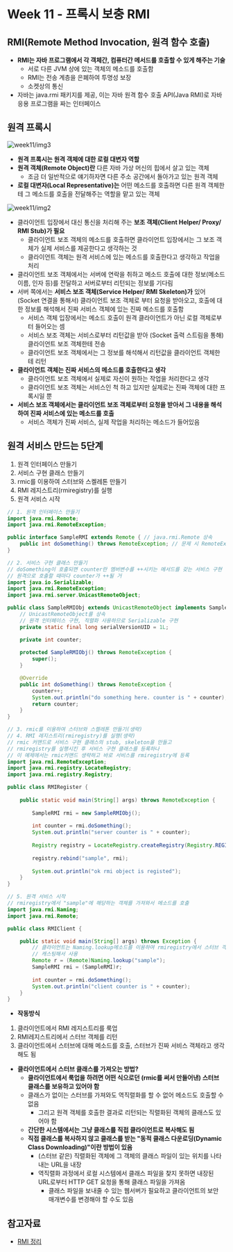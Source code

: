 # Week 11 - 프록시 보충 RMI

## RMI(Remote Method Invocation, 원격 함수 호출)

* **RMI는 자바 프로그램에서 각 객체간, 컴퓨터간 메서드를 호출할 수 있게 해주는 기술**
  * 서로 다른 JVM 상에 있는 객체의 메소드를 호출함
  * RMI는 전송 계층을 은폐하여 투명성 보장
  * 소켓상의 통신
* 자바는 java.rmi 패키지를 제공, 이는 자바 원격 함수 호출 API(Java RMI)로 자바 응용 프로그램을 짜는 인터페이스

## 원격 프록시

![week11/img3]()

* **원격 프록시는 원격 객체에 대한 로컬 대변자 역할**
* **원격 객체(Remote Object)란** 다른 자바 가상 머신의 힙에서 살고 있는 객체
  * 조금 더 일반적으로 얘기하자면 다른 주소 공간에서 돌아가고 있는 원격 객체
* **로컬 대변자(Local Representative)는** 어떤 메소드를 호출하면 다른 원격 객체한테 그 메소드를 호출을 전달해주는 역할을 맡고 있는 객체

![week11/img2]()

* 클라이언트 입장에서 대신 통신을 처리해 주는 **보조 객체(Client Helper/ Proxy/ RMI Stub)가 필요**
	* 클라이언트 보조 객체의 메소드를 호출하면 클라이언트 입장에서는 그 보조 객체가 실제 서비스를 제공한다고 생각하는 것
	* 클라이언트 객체는 원격 서비스에 있는 메소드를 호출한다고 생각하고 작업을 처리
* 클라이언트 보조 객체에서는 서버에 연락을 취하고 메소드 호출에 대한 정보(메소드 이름, 인자 등)를 전달하고 서버로부터 리턴되는 정보를 기다림
* 서버 쪽에서는 **서비스 보조 객체(Service Helper/ RMI Skeleton)가** 있어 (Socket 연결을 통해서) 클라이언트 보조 객체로 부터 요청을 받아오고, 호출에 대한 정보를 해석해서 진짜 서비스 객체에 있는 진짜 메소드를 호출함
	* 서비스 객체 입장에서는 메소드 호출이 원격 클라이언트가 아닌 로컬 객체로부터 들어오는 셈
	* 서비스 보조 객체는 서비스로부터 리턴값을 받아 (Socket 출력 스트림을 통해) 클라이언트 보조 객체한테 전송
	* 클라이언트 보조 객체에서는 그 정보를 해석해서 리턴값을 클라이언트 객체한테 리턴
* **클라이언트 객체는 진짜 서비스의 메소드를 호출한다고 생각**
	* 클라이언트 보조 객체에서 실제로 자신이 원하는 작업을 처리한다고 생각
	* 클라이언트 보조 객체는 서비스인 척 하고 있지만 실제로는 진짜 객체에 대한 프록시일 뿐
* **서비스 보조 객체에서는 클라이언트 보조 객체로부터 요청을 받아서 그 내용을 해석하여 진짜 서비스에 있는 메소드를 호출**
	* 서비스 객체가 진짜 서비스, 실제 작업을 처리하는 메소드가 들어있음

## 원격 서비스 만드는 5단계

1. 원격 인터페이스 만들기
2. 서비스 구현 클래스 만들기
3. rmic를 이용하여 스터브와 스켈레톤 만들기
4. RMI 레지스트리(rmiregistry)를 실행
5. 원격 서비스 시작

```java
// 1. 원격 인터페이스 만들기
import java.rmi.Remote;
import java.rmi.RemoteException;

public interface SampleRMI extends Remote { // java.rmi.Remote 상속
	public int doSomething() throws RemoteException; // 문제 시 RemoteException 던짐
}
```

```java
// 2. 서비스 구현 클래스 만들기
// doSomething이 호출되면 counter란 멤버변수를 ++시키는 메서드를 갖는 서비스 구현 클래스
// 원격으로 호출할 때마다 counter가 ++될 거
import java.io.Serializable;
import java.rmi.RemoteException;
import java.rmi.server.UnicastRemoteObject;

public class SampleRMIObj extends UnicastRemoteObject implements SampleRMI, Serializable {
    // UnicastRemoteObject를 상속
    // 원격 인터페이스 구현, 직렬화 사용하므로 Serializable 구현
	private static final long serialVersionUID = 1L;

	private int counter;
	
	protected SampleRMIObj() throws RemoteException {
		super();
	}

	@Override
	public int doSomething() throws RemoteException {
		counter++;
		System.out.println("do something here. counter is " + counter);
		return counter;
	}
}
```

```java
// 3. rmic를 이용하여 스터브와 스켈레톤 만들기(생략)
// 4. RMI 레지스트리(rmiregistry)를 실행(생략)
// rmic 커맨드로 서비스 구현 클래스의 stub, skeleton을 만들고
// rmiregistry를 실행시킨 후 서비스 구현 클래스를 등록하나
// 이 예제에서는 rmic커맨드 생략하고 바로 서비스를 rmiregistry에 등록
import java.rmi.RemoteException;
import java.rmi.registry.LocateRegistry;
import java.rmi.registry.Registry;

public class RMIRegister {
	
	public static void main(String[] args) throws RemoteException {
		
		SampleRMI rmi = new SampleRMIObj();
		
		int counter = rmi.doSomething();
		System.out.println("server counter is " + counter);
		
		Registry registry = LocateRegistry.createRegistry(Registry.REGISTRY_PORT);
		
		registry.rebind("sample", rmi);
		
		System.out.println("ok rmi object is registed");
	}
}
```

```java
// 5. 원격 서비스 시작
// rmiregistry에서 "sample"에 해당하는 객체를 가져와서 메소드를 호출
import java.rmi.Naming;
import java.rmi.Remote;

public class RMIClient {

	public static void main(String[] args) throws Exception {
        // 클라이언트는 Naming.lookup메소드를 이용하여 rmiregistry에서 스터브 객체를 요청
        // 캐스팅해서 사용
		Remote r = (Remote)Naming.lookup("sample");
		SampleRMI rmi = (SampleRMI)r;
		
		int counter = rmi.doSomething();
		System.out.println("client counter is " + counter);
	}
}
```

* **작동방식**
  
1. 클라이언트에서 RMI 레지스트리를 룩업
2. RMI레지스트리에서 스터브 객체를 리턴
3. 클라이언트에서 스터브에 대해 메소드를 호출, 스터브가 진짜 서비스 객체라고 생각해도 됨

* **클라이언트에서 스터브 클래스를 가져오는 방법?**
  * **클라이언트에서 룩업을 하려면 어떤 식으로던 (rmic를 써서 만들어낸) 스터브 클래스를 보유하고 있어야 함**
  * 클래스가 없이는 스터브를 가져와도 역직렬화를 할 수 없어 메소드도 호출할 수 없음
    * 그리고 원격 객체를 호출한 결과로 리턴되는 직렬화된 객체의 클래스도 있어야 함
  * **간단한 시스템에서는 그냥 클래스를 직접 클라이언트로 복사해도 됨**
  * **직접 클래스를 복사하지 않고 클래스를 받는 "동적 클래스 다운로딩(Dynamic Class Downloading)"이란 방법이 있음**
    * (스터브 같은) 직렬화된 객체에 그 객체의 클래스 파일이 있는 위치를 나타내는 URL을 내장
    * 역직렬화 과정에서 로컬 시스템에서 클래스 파일을 찾지 못하면 내장된 URL로부터 HTTP GET 요청을 통해 클래스 파일을 가져옴
      * 클래스 파일을 보내줄 수 있는 웹서버가 필요하고 클라이언트의 보안 매개변수를 변경해야 할 수도 있음

## 참고자료

* [RMI 정리](http://jo.centis1504.net/?p=1547)